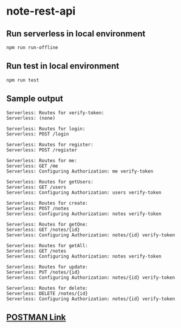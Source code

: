 # note-rest-api

## Run serverless in local environment
  ```npm run run-offline```
  
## Run test in local environment
 ```npm run test```
  
## Sample output
```
Serverless: Routes for verify-token:
Serverless: (none)

Serverless: Routes for login:
Serverless: POST /login

Serverless: Routes for register:
Serverless: POST /register

Serverless: Routes for me:
Serverless: GET /me
Serverless: Configuring Authorization: me verify-token

Serverless: Routes for getUsers:
Serverless: GET /users
Serverless: Configuring Authorization: users verify-token

Serverless: Routes for create:
Serverless: POST /notes
Serverless: Configuring Authorization: notes verify-token

Serverless: Routes for getOne:
Serverless: GET /notes/{id}
Serverless: Configuring Authorization: notes/{id} verify-token

Serverless: Routes for getAll:
Serverless: GET /notes
Serverless: Configuring Authorization: notes verify-token

Serverless: Routes for update:
Serverless: PUT /notes/{id}
Serverless: Configuring Authorization: notes/{id} verify-token

Serverless: Routes for delete:
Serverless: DELETE /notes/{id}
Serverless: Configuring Authorization: notes/{id} verify-token
```

## [POSTMAN Link](https://www.getpostman.com/collections/06dc48a54f25349d09e3)
